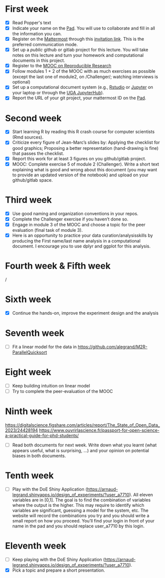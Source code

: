 # First week

- [X] Read Popper's text
- [X] Indicate your name on the [Pad](https://codimd.math.cnrs.fr/Dai2ZzqzTwezOMZVIyMN-g#). You will use to collaborate and fill in all the information you can.
- [X] Register on the [Mattermost](https://framateam.org/smpe-2023-2024/channels/town-square) through this [invitation link](https://framateam.org/signup_user_complete/?id=yxk5rpuqdpds5b785t6ka94o4e&md=link&sbr=su). This is the preferred communication mode.
- [X] Set up a *public* github or gitlab project for this lecture. You will take notes on this lecture and turn your homework and computational documents in this project.
- [X] Register to the [MOOC on Reproducible Research](https://www.fun-mooc.fr/fr/cours/recherche-reproductible-principes-methodologiques-pour-une-science-transparente/)
- [X] Follow modules 1 + 2 of the MOOC with as much exercises as possible (except the last one of module2, on /Challenger/; watching interviews is optional)
- [X] Set up a computational document system (e.g., [Rstudio](#rstudio) or [Jupyter](#jupyter) on your laptop or through the [UGA JupyterHub](https://jupyterhub.u-ga.fr/)).
- [X] Report the URL of your git project, your mattermost ID on the [Pad](https://codimd.math.cnrs.fr/Dai2ZzqzTwezOMZVIyMN-g#).

# Second week

- [X] Start learning R by reading this R crash course for computer scientists (Rmd sources).
- [X] Criticize every figure of Jean-Marc’s slides by:
      Applying the checklist for good graphics;
      Proposing a better representation (hand-drawing is fine) that passes the checklist.
- [X] Report this work for at least 3 figures on you github/gitlab project.
- [X] MOOC: Complete exercise 5 of module 2 (Challenger). Write a short text explaining what is good and wrong about this document (you may want to provide an updated version of the notebook) and upload on your github/gitlab space.

# Third week 

- [X] Use good naming and organization conventions in your repos.
- [X] Complete the Challenger exercise if you haven’t done so.
- [X] Engage in module 3 of the MOOC and choose a topic for the peer evaluation (final task of module 3).
- [X] Here is an opportunity to practice your data curation/analysisskills by producing the First name/last name analysis in a computational document. I encourage you to use dplyr and ggplot for this analysis.

# Fourth week & Fifth week

/

# Sixth week

- [X] Continue the hands-on, improve the experiment design and the analysis

# Seventh week

- [ ] Fit a linear model for the data in https://github.com/alegrand/M2R-ParallelQuicksort

# Eight week

- [ ] Keep building intuition on linear model
- [ ] Try to complete the peer-evaluation of the MOOC

# Ninth week

https://digitalscience.figshare.com/articles/report/The_State_of_Open_Data_2023/24428194
https://www.ouvrirlascience.fr/passport-for-open-science-a-practical-guide-for-phd-students/
- [ ] Read both documents for next week. Write down what you learnt (what appears useful, what is surprising, …) and your opinion on potential biases in both documents.

# Tenth week

- [ ] Play with the DoE Shiny Application (https://arnaud-legrand.shinyapps.io/design_of_experiments/?user_a7710).
All eleven variables are in [0,1]. The goal is to find the combination of variables where the output is the higher. This may require to identify which variables are significant, guessing a model for the system, etc.
The website will record the combinations you try and you should write a small report on how you proceed. You’ll find your login in front of your name in the pad and you should replace user_a7710 by this login.

# Eleventh week

- [ ] Keep playing with the DoE Shiny Application (https://arnaud-legrand.shinyapps.io/design_of_experiments/?user_a7710).
- [X] Pick a topic and prepare a short presentation.
